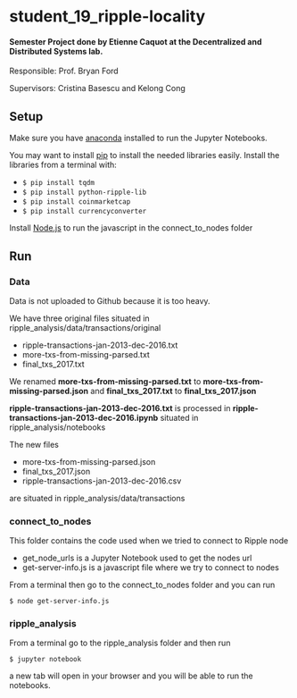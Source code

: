# student_19_ripple-locality
#### Semester Project done by Etienne Caquot at the Decentralized and Distributed Systems lab.

Responsible: Prof. Bryan Ford

Supervisors: Cristina Basescu and Kelong Cong

## Setup
Make sure you have [anaconda](https://www.anaconda.com) installed to run the Jupyter Notebooks.

You may want to install [pip](https://pip.pypa.io/en/stable/installing/) to install the needed libraries easily.
Install the libraries from a terminal with:
- `$ pip install tqdm`
- `$ pip install python-ripple-lib`
- `$ pip install coinmarketcap`
- `$ pip install currencyconverter`

Install [Node.js](https://nodejs.org/en/download/) to run the javascript in the connect_to_nodes folder

## Run

### Data
Data is not uploaded to Github because it is too heavy.

We have three original files situated in ripple_analysis/data/transactions/original
- ripple-transactions-jan-2013-dec-2016.txt
- more-txs-from-missing-parsed.txt
- final_txs_2017.txt

We renamed **more-txs-from-missing-parsed.txt** to **more-txs-from-missing-parsed.json** and **final_txs_2017.txt** to **final_txs_2017.json**

**ripple-transactions-jan-2013-dec-2016.txt** is processed in **ripple-transactions-jan-2013-dec-2016.ipynb** situated in ripple_analysis/notebooks

The new files
- more-txs-from-missing-parsed.json
- final_txs_2017.json
- ripple-transactions-jan-2013-dec-2016.csv

are situated in ripple_analysis/data/transactions

### connect_to_nodes
This folder contains the code used when we tried to connect to Ripple node
- get_node_urls is a Jupyter Notebook used to get the nodes url
- get-server-info.js is a javascript file where we try to connect to nodes

From a terminal then go to the connect_to_nodes folder and you can run

`$ node get-server-info.js`

### ripple_analysis
From a terminal go to the ripple_analysis folder and then run

`$ jupyter notebook`

a new tab will open in your browser and you will be able to run the notebooks.
